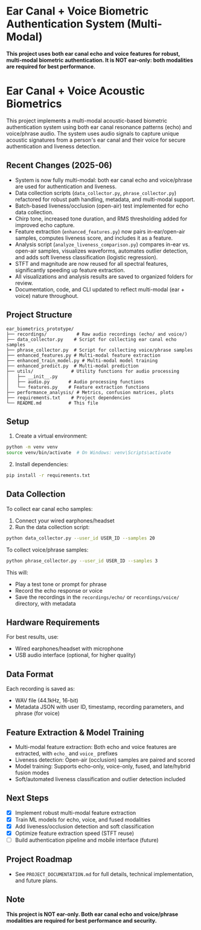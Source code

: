 # Ear Canal + Voice Biometric Authentication System (Multi-Modal)

**This project uses both ear canal echo and voice features for robust, multi-modal biometric authentication. It is NOT ear-only: both modalities are required for best performance.**

# Ear Canal + Voice Acoustic Biometrics

This project implements a multi-modal acoustic-based biometric authentication system using both ear canal resonance patterns (echo) and voice/phrase audio. The system uses audio signals to capture unique acoustic signatures from a person's ear canal and their voice for secure authentication and liveness detection.

## Recent Changes (2025-06)
- System is now fully multi-modal: both ear canal echo and voice/phrase are used for authentication and liveness.
- Data collection scripts (`data_collector.py`, `phrase_collector.py`) refactored for robust path handling, metadata, and multi-modal support.
- Batch-based liveness/occlusion (open-air) test implemented for echo data collection.
- Chirp tone, increased tone duration, and RMS thresholding added for improved echo capture.
- Feature extraction (`enhanced_features.py`) now pairs in-ear/open-air samples, computes liveness score, and includes it as a feature.
- Analysis script (`analyze_liveness_comparison.py`) compares in-ear vs. open-air samples, visualizes waveforms, automates outlier detection, and adds soft liveness classification (logistic regression).
- STFT and magnitude are now reused for all spectral features, significantly speeding up feature extraction.
- All visualizations and analysis results are saved to organized folders for review.
- Documentation, code, and CLI updated to reflect multi-modal (ear + voice) nature throughout.

## Project Structure

```
ear_biometrics_prototype/
├── recordings/           # Raw audio recordings (echo/ and voice/)
├── data_collector.py    # Script for collecting ear canal echo samples
├── phrase_collector.py  # Script for collecting voice/phrase samples
├── enhanced_features.py # Multi-modal feature extraction
├── enhanced_train_model.py # Multi-modal model training
├── enhanced_predict.py  # Multi-modal prediction
├── utils/              # Utility functions for audio processing
│   ├── __init__.py
│   ├── audio.py       # Audio processing functions
│   └── features.py    # Feature extraction functions
├── performance_analysis/ # Metrics, confusion matrices, plots
├── requirements.txt    # Project dependencies
└── README.md          # This file
```

## Setup

1. Create a virtual environment:
```bash
python -m venv venv
source venv/bin/activate  # On Windows: venv\Scripts\activate
```

2. Install dependencies:
```bash
pip install -r requirements.txt
```

## Data Collection

To collect ear canal echo samples:

1. Connect your wired earphones/headset
2. Run the data collection script:
```bash
python data_collector.py --user_id USER_ID --samples 20
```

To collect voice/phrase samples:
```bash
python phrase_collector.py --user_id USER_ID --samples 3
```

This will:
- Play a test tone or prompt for phrase
- Record the echo response or voice
- Save the recordings in the `recordings/echo/` or `recordings/voice/` directory, with metadata

## Hardware Requirements

For best results, use:
- Wired earphones/headset with microphone
- USB audio interface (optional, for higher quality)

## Data Format

Each recording is saved as:
- WAV file (44.1kHz, 16-bit)
- Metadata JSON with user ID, timestamp, recording parameters, and phrase (for voice)

## Feature Extraction & Model Training

- Multi-modal feature extraction: Both echo and voice features are extracted, with `echo_` and `voice_` prefixes
- Liveness detection: Open-air (occlusion) samples are paired and scored
- Model training: Supports echo-only, voice-only, fused, and late/hybrid fusion modes
- Soft/automated liveness classification and outlier detection included

## Next Steps

- [x] Implement robust multi-modal feature extraction
- [x] Train ML models for echo, voice, and fused modalities
- [x] Add liveness/occlusion detection and soft classification
- [x] Optimize feature extraction speed (STFT reuse)
- [ ] Build authentication pipeline and mobile interface (future)

## Project Roadmap

- See `PROJECT_DOCUMENTATION.md` for full details, technical implementation, and future plans.

## Note

**This project is NOT ear-only. Both ear canal echo and voice/phrase modalities are required for best performance and security.**